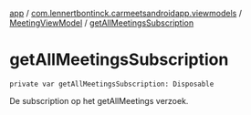 [app](../../index.md) / [com.lennertbontinck.carmeetsandroidapp.viewmodels](../index.md) / [MeetingViewModel](index.md) / [getAllMeetingsSubscription](./get-all-meetings-subscription.md)

# getAllMeetingsSubscription

`private var getAllMeetingsSubscription: Disposable`

De subscription op het getAllMeetings verzoek.

